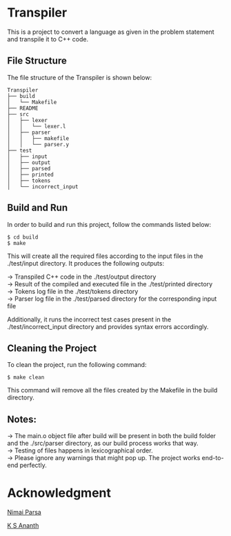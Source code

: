 # Transpiler

This is a project to convert a language as given in the problem statement and transpile it to C++ code.

## File Structure

The file structure of the Transpiler is shown below:

```plaintext
Transpiler
├── build
│   └── Makefile
├── README
├── src
│   ├── lexer
│   │   └── lexer.l
│   ├── parser
│   │   ├── makefile
│   │   └── parser.y
├── test
│   ├── input
│   ├── output
│   ├── parsed
│   ├── printed
│   ├── tokens
│   └── incorrect_input
```

## Build and Run

In order to build and run this project, follow the commands listed below:

    $ cd build
    $ make

This will create all the required files according to the input files in the ./test/input directory. It produces the following outputs:

-> Transpiled C++ code in the ./test/output directory \
-> Result of the compiled and executed file in the ./test/printed directory \
-> Tokens log file in the ./test/tokens directory \
-> Parser log file in the ./test/parsed directory for the corresponding input file

Additionally, it runs the incorrect test cases present in the ./test/incorrect_input directory and provides syntax errors accordingly.

## Cleaning the Project

To clean the project, run the following command:

    $ make clean

This command will remove all the files created by the Makefile in the build directory.

## Notes:

-> The main.o object file after build will be present in both the build folder and the ./src/parser directory, as our build process works that way. \
-> Testing of files happens in lexicographical order. \
-> Please ignore any warnings that might pop up. The project works end-to-end perfectly.

# Acknowledgment

[Nimai Parsa](https://github.com/nimaiParsa)

[K S Ananth](https://github.com/ksananth4424)
